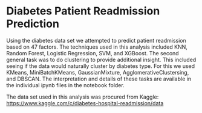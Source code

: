 # Diabetes Patient Readmission Prediction
Using the diabetes data set we attempted to predict patient readmission based on 47 factors. The techniques used in this analysis included KNN, Random Forest, Logistic Regression, SVM, and XGBoost. The second general task was to do clustering to provide additional insight. This included seeing if the data would naturally cluster by diabetes type. For this we used KMeans, MiniBatchKMeans, GaussianMixture, AgglomerativeClustersing, and DBSCAN. The interpretation and details of these tasks are available in the individual ipynb files in the notebook folder.

The data set used in this analysis was procured from Kaggle: https://www.kaggle.com/c/diabetes-hospital-readmission/data
